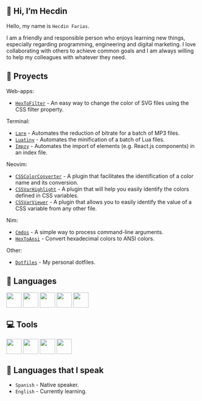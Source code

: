 ## 👋 Hi, I’m Hecdin

Hello, my name is `Hecdin Farias`.

I am a friendly and responsible person who enjoys learning new things, especially regarding programming, engineering and digital marketing. I love collaborating with others to achieve common goals and I am always willing to help my colleagues with whatever they need.


## 📝 Proyects

Web-apps:
* [`HexToFilter`](https://github.com/farias-hecdin/HexToFilter) - An easy way to change the color of SVG files using the CSS filter property.

Terminal:
* [`Lare`](https://github.com/farias-hecdin/Lare) - Automates the reduction of bitrate for a batch of MP3 files.
* [`Luatiny`](https://github.com/farias-hecdin/Luatiny) - Automates the minification of a batch of Lua files.
* [`Impzy`](https://github.com/farias-hecdin/Impzy) - Automates the import of elements (e.g. React.js components) in an index file.

Neovim:
* [`CSSColorConverter`](https://github.com/farias-hecdin/CSSColorConverter) - A plugin that facilitates the identification of a color name and its conversion.
* [`CSSVarHighlight`](https://github.com/farias-hecdin/CSSVarHighlight) - A plugin that will help you easily identify the colors defined in CSS variables.
* [`CSSVarViewer`](https://github.com/farias-hecdin/CSSVarViewer) - A plugin that allows you to easily identify the value of a CSS variable from any other file.

Nim:
* [`Cmdos`](https://github.com/farias-hecdin/Cmdos) - A simple way to process command-line arguments.
* [`HexToAnsi`](https://github.com/farias-hecdin/HexToAnsi) - Convert hexadecimal colors to ANSI colors.

Other:
* [`Dotfiles`](https://github.com/farias-hecdin/Dotfiles) - My personal dotfiles.


## 📢 Languages

<div style="display: flex">
<img height="40" width="40" src="https://cdn.simpleicons.org/html5/_/888">
  &nbsp;
<img height="40" width="40" src="https://cdn.simpleicons.org/javascript/_/888">
  &nbsp;
<img height="40" width="40" src="https://cdn.simpleicons.org/lua/_/888">
  &nbsp;
<img height="40" width="40" src="https://cdn.simpleicons.org/go/_/888">
  &nbsp;
<img height="40" width="40" src="https://cdn.simpleicons.org/nim/_/888">
</div>


## 💻 Tools

<div style="display: flex">
<img height="40" width="40" src="https://cdn.simpleicons.org/android/_/888">
   &nbsp;
<img height="40" width="40" src="https://cdn.simpleicons.org/git/_/888">
   &nbsp;
<img height="40" width="40" src="https://cdn.simpleicons.org/neovim/_/888">
   &nbsp;
<img height="40" width="40" src="https://cdn.simpleicons.org/poe/_/888">
</div>


## 💬 Languages that I speak

* `Spanish` - Native speaker.
* `English` - Currently learning.
